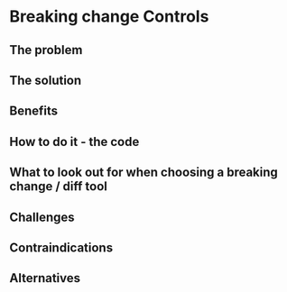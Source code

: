 # Breaking change Controls

## The problem

## The solution

## Benefits

## How to do it - the code

## What to look out for when choosing a breaking change / diff tool

## Challenges

## Contraindications

## Alternatives

